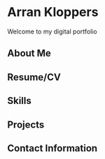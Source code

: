 # Arran Kloppers
Welcome to my digital portfolio

## About Me

## Resume/CV

## Skills

## Projects

## Contact Information

